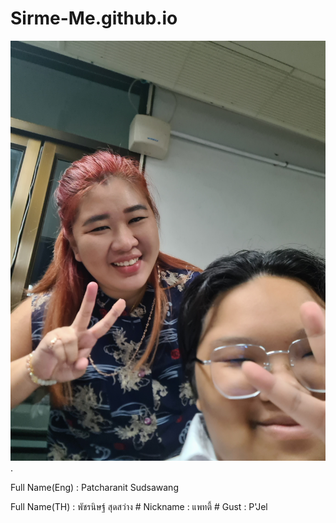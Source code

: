 # Sirme-Me.github.io
![alt text for screen readers](20231011_100013.jpg "Text to show on mouseover").
<p> Full Name(Eng) : Patcharanit Sudsawang
<p> Full Name(TH) : พัชรนิษฐ์ สุดสว่าง
# Nickname : แพทตี้
# Gust : P'Jel
